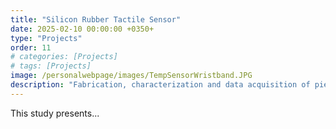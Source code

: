 ```yaml
---
title: "Silicon Rubber Tactile Sensor"
date: 2025-02-10 00:00:00 +0350+
type: "Projects"
order: 11
# categories: [Projects]
# tags: [Projects]
image: /personalwebpage/images/TempSensorWristband.JPG
description: "Fabrication, characterization and data acquisition of piezoresistive tactile sensors for robotic purposes"
---
```

This study presents...